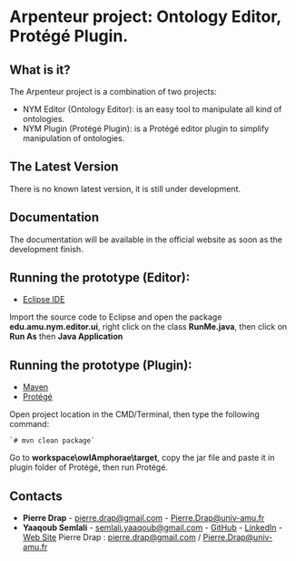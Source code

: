 # Arpenteur project: Ontology Editor, Protégé Plugin.


## What is it?

The Arpenteur project is a combination of two projects:

* NYM Editor (Ontology Editor): is an easy tool to manipulate all kind of ontologies.
* NYM Plugin (Protégé Plugin): is a Protégé editor plugin to simplify manipulation of ontologies.


## The Latest Version

There is no known latest version, it is still under development.


## Documentation

The documentation will be available in the official website as soon as the development finish.


## Running the prototype (Editor):

* [Eclipse IDE](https://eclipse.org/)

Import the source code to Eclipse and open the package **edu.amu.nym.editor.ui**, right click on the class **RunMe.java**, then click on **Run As** then **Java Application**


## Running the prototype (Plugin):

* [Maven](https://maven.apache.org/)
* [Protégé](https://protege.stanford.edu/)

Open project location in the CMD/Terminal, then type the following command:

	`# mvn clean package`

Go to **workspace\owlAmphorae\target**, copy the jar file and paste it in plugin folder of Protégé, then run Protégé.
	

Contacts
--------

* **Pierre Drap** - [pierre.drap@gmail.com](pierre.drap@gmail.com) - [Pierre.Drap@univ-amu.fr](Pierre.Drap@univ-amu.fr)
* **Yaaqoub Semlali** - [semlali.yaaqoub@gmail.com](semlali.yaaqoub@gmail.com) - [GitHub](https://github.com/Yaaqoub) - [LinkedIn](https://www.linkedin.com/in/semlaliyaaqoub) - [Web Site](http://www.yaaqoubsemlali.com/)
Pierre Drap     : pierre.drap@gmail.com / Pierre.Drap@univ-amu.fr

